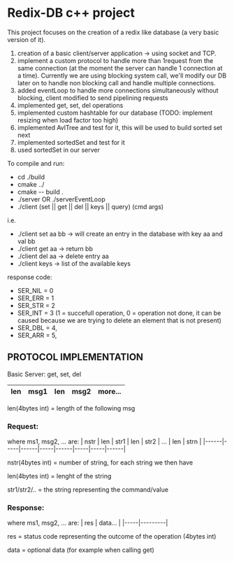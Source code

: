 # Redix-DB c++ project

This project focuses on the creation of a redix like database (a very basic version of it).

1) creation of a basic client/server application -> using socket and TCP.
2) implement a custom protocol to handle more than 1request from the same connection (at the moment the server can handle 1 connection at a time).
    Currently we are using blocking system call, we'll modify our DB later on to handle non blocking call and handle multiple connections.
3) added eventLoop to handle more connections simultaneously without blocking, client modified to send pipelining requests
4) implemented get, set, del operations 
5) implemented custom hashtable for our database (TODO: implement resizing when load factor too high)
6) implemented AvlTree and test for it, this will be used to build sorted set next
7) implemented sortedSet and test for it
8) used sortedSet in our server
    
To compile and run:
- cd ./build
- cmake ../
- cmake -- build .
- ./server OR ./serverEventLoop
- ./client (set || get || del || keys || query) (cmd args)

i.e. 
- ./client set aa bb -> will create an entry in the database with key aa and val bb
- ./client get aa -> return bb
- ./client del aa -> delete entry aa
- ./client keys -> list of the available keys
     
response code:
- SER_NIL = 0
- SER_ERR = 1
- SER_STR = 2
- SER_INT = 3 (1 = succefull operation, 0 = operation not done, it can be caused because we are trying to delete an element that is not present)
- SER_DBL = 4,
- SER_ARR = 5,


## PROTOCOL IMPLEMENTATION
Basic Server: get, set, del

| len | msg1 | len | msg2 | more... |
|-----|------|-----|------|---------|

len(4bytes int) = length of the following msg 

### Request:

where ms1, msg2, ... are:
| nstr | len | str1 | len | str2 | ... | len | strn |
|------|-----|------|-----|------|-----|-----|------|

nstr(4bytes int) = number of string, for each string we then have 

len(4bytes int) = lenght of the string 

str1/str2/.. = the string representing the command/value 

### Response:

where ms1, msg2, ... are:
| res | data... |
|-----|---------|

res = status code representing the outcome of the operation (4bytes int)

data = optional data (for example when calling get)
